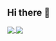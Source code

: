 ## Hi there 👋

<a href="https://github.com/foryou929">
  <img align="center" src="https://github-readme-stats.vercel.app/api?username=foryou929&border_color=d0d7de" />
</a>
<a href="https://github.com/foryou929">
  <img align="center" src="https://github-readme-stats.vercel.app/api/top-langs/?username=foryou929&layout=compact&border_color=d0d7de" />
</a>
